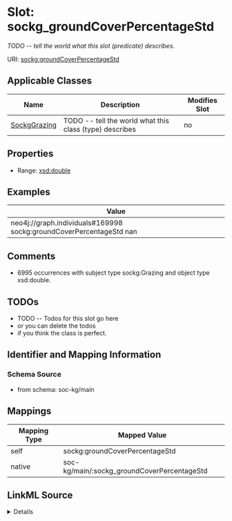 

# Slot: sockg_groundCoverPercentageStd


_TODO -- tell the world what this slot (predicate) describes._





URI: [sockg:groundCoverPercentageStd](http://www.semanticweb.org/sockg/ontologies/2024/0/soil-carbon-ontology/groundCoverPercentageStd)



<!-- no inheritance hierarchy -->





## Applicable Classes

| Name | Description | Modifies Slot |
| --- | --- | --- |
| [SockgGrazing](../classes/SockgGrazing.md) | TODO -- tell the world what this class (type) describes |  no  |







## Properties

* Range: [xsd:double](http://www.w3.org/2001/XMLSchema#double)






## Examples

| Value |
| --- |
| neo4j://graph.individuals#169998 sockg:groundCoverPercentageStd nan |

## Comments

* 6995 occurrences with subject type sockg:Grazing and object type xsd:double.

## TODOs

* TODO -- Todos for this slot go here
* or you can delete the todos
* if you think the class is perfect.

## Identifier and Mapping Information







### Schema Source


* from schema: soc-kg/main




## Mappings

| Mapping Type | Mapped Value |
| ---  | ---  |
| self | sockg:groundCoverPercentageStd |
| native | soc-kg/main/:sockg_groundCoverPercentageStd |




## LinkML Source

<details>
```yaml
name: sockg_groundCoverPercentageStd
description: TODO -- tell the world what this slot (predicate) describes.
todos:
- TODO -- Todos for this slot go here
- or you can delete the todos
- if you think the class is perfect.
comments:
- 6995 occurrences with subject type sockg:Grazing and object type xsd:double.
examples:
- value: neo4j://graph.individuals#169998 sockg:groundCoverPercentageStd nan
from_schema: soc-kg/main
rank: 1000
slot_uri: sockg:groundCoverPercentageStd
alias: sockg_groundCoverPercentageStd
domain_of:
- sockg_Grazing
range: double

```
</details>